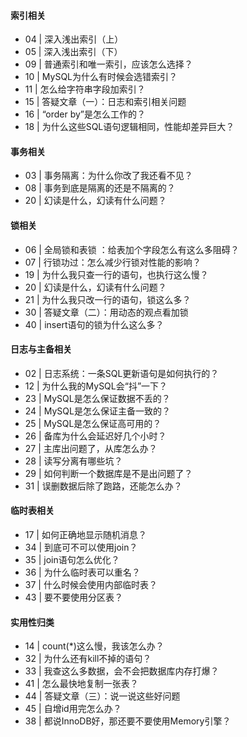 #### 索引相关
* 04 | 深入浅出索引（上）
* 05 | 深入浅出索引（下）
* 09 | 普通索引和唯一索引，应该怎么选择？
* 10 | MySQL为什么有时候会选错索引？
* 11 | 怎么给字符串字段加索引？
* 15 | 答疑文章（一）：日志和索引相关问题
* 16 | “order by”是怎么工作的？
* 18 | 为什么这些SQL语句逻辑相同，性能却差异巨大？
#### 事务相关
* 03 | 事务隔离：为什么你改了我还看不见？
* 08 | 事务到底是隔离的还是不隔离的？
* 20 | 幻读是什么，幻读有什么问题？
#### 锁相关

* 06 | 全局锁和表锁 ：给表加个字段怎么有这么多阻碍？
* 07 | 行锁功过：怎么减少行锁对性能的影响？
* 19 | 为什么我只查一行的语句，也执行这么慢？
* 20 | 幻读是什么，幻读有什么问题？
* 21 | 为什么我只改一行的语句，锁这么多？
* 30 | 答疑文章（二）：用动态的观点看加锁
* 40 | insert语句的锁为什么这么多？

#### 日志与主备相关

* 02 | 日志系统：一条SQL更新语句是如何执行的？
* 12 | 为什么我的MySQL会“抖”一下？
* 23 | MySQL是怎么保证数据不丢的？
* 24 | MySQL是怎么保证主备一致的？
* 25 | MySQL是怎么保证高可用的？
* 26 | 备库为什么会延迟好几个小时？
* 27 | 主库出问题了，从库怎么办？
* 28 | 读写分离有哪些坑？
* 29 | 如何判断一个数据库是不是出问题了？
* 31 | 误删数据后除了跑路，还能怎么办？

#### 临时表相关
* 17 | 如何正确地显示随机消息？
* 34 | 到底可不可以使用join？
* 35 | join语句怎么优化？
* 36 | 为什么临时表可以重名？
* 37 | 什么时候会使用内部临时表？
* 43 | 要不要使用分区表？

#### 实用性归类

* 14 | count(*)这么慢，我该怎么办？
* 32 | 为什么还有kill不掉的语句？
* 33 | 我查这么多数据，会不会把数据库内存打爆？
* 41 | 怎么最快地复制一张表？
* 44 | 答疑文章（三）：说一说这些好问题
* 45 | 自增id用完怎么办？
* 38 | 都说InnoDB好，那还要不要使用Memory引擎？